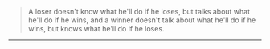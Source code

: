 >A loser doesn't know what he'll do if he loses, but talks about what he'll do if he wins, and a winner doesn't talk about what he'll do if he wins, but knows what he'll do if he loses.

****
